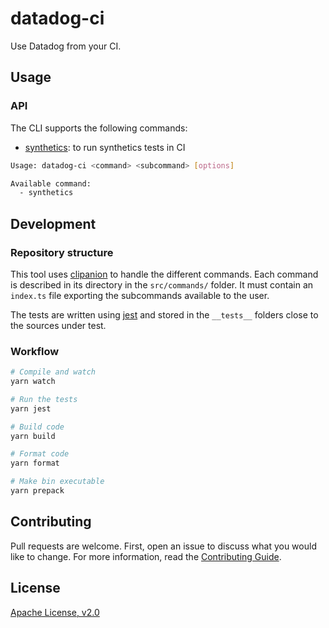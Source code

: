 # datadog-ci

Use Datadog from your CI.

## Usage

### API

The CLI supports the following commands:

- [synthetics](src/commands/synthetics/): to run synthetics tests in CI

```bash
Usage: datadog-ci <command> <subcommand> [options]

Available command:
  - synthetics
```

## Development

### Repository structure

This tool uses [clipanion](https://github.com/arcanis/clipanion) to handle the different commands. Each command is described in its directory in the `src/commands/` folder. It must contain an `index.ts` file exporting the subcommands available to the user.

The tests are written using [jest](https://github.com/facebook/jest) and stored in the `__tests__` folders close to the sources under test.

### Workflow

```bash
# Compile and watch
yarn watch

# Run the tests
yarn jest

# Build code
yarn build

# Format code
yarn format

# Make bin executable
yarn prepack
```

## Contributing

Pull requests are welcome. First, open an issue to discuss what you would like to change. For more information, read the [Contributing Guide](CONTRIBUTING.md).

## License

[Apache License, v2.0](LICENSE)
